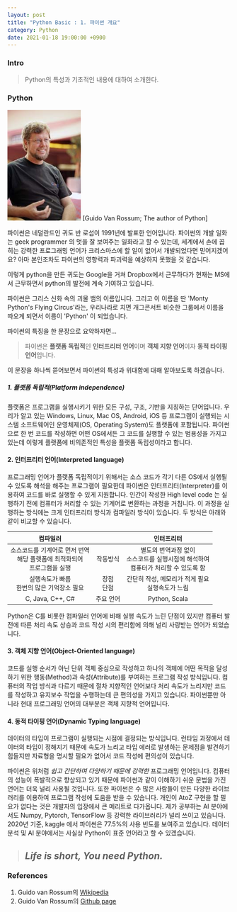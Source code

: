 ```yaml
---
layout: post
title: "Python Basic : 1. 파이썬 개요"
category: Python
date: 2021-01-18 19:00:00 +0900
---
```

### Intro
>Python의 특성과 기초적인 내용에 대하여 소개한다.

### Python
![Guido](../images/people/guido.jpg) [Guido Van Rossum; The author of Python]

파이썬은 네덜란드인 귀도 반 로섬이 1991년에 발표한 언어입니다. 파이썬의 개발 일화는 geek programmer 의 멋을 잘 보여주는 일화라고 할 수 있는데, 세계에서 손에 꼽히는 강력한 프로그래밍 언어가 크리스마스에 할 일이 없어서 개발되었다면 믿어지겠어요? 아마 본인조차도 파이썬의 영향력과 파괴력을 예상하지 못했을 것 같습니다.

이렇게 python을 만든 귀도는 Google을 거쳐 Dropbox에서 근무하다가 현재는 MS에서 근무하면서 python의 발전에 계속 기여하고 있습니다.

파이썬은 그리스 신화 속의 괴물 뱀의 이름입니다. 그리고 이 이름을 딴 'Monty Python's Flying Circus'라는, 우리나라로 치면 개그콘서트 비슷한 그룹에서 이름을 따오게 되면서 이름이 'Python' 이 되었습니다.

파이썬의 특징을 한 문장으로 요약하자면...

> 파이썬은 **플랫폼 독립적**인 **인터프리터 언어**이며 **객체 지향 언어**이자 **동적 타이핑 언어**입니다.

이 문장을 하나씩 뜯어보면서 파이썬의 특성과 위대함에 대해 알아보도록 하겠습니다.

##### 1. 플랫폼 독립적(Platform independence)
플랫폼은 프로그램을 실행시키기 위한 모든 구성, 구조, 기반을 지칭하는 단어입니다. 우리가 알고 있는 Windows, Linux, Mac OS, Android, iOS 등 프로그램이 실행되는 시스템 소프트웨어인 운영체제(OS, Operating System)도 플랫폼에 포함됩니다. 파이썬으로 한 번 코드를 작성하면 어떤 OS에서든 그 코드를 실행할 수 있는 범용성을 가지고 있는데 이렇게 플랫폼에 비의존적인 특성을 플랫폼 독립성이라고 합니다.

#### 2. 인터프리터 언어(Interpreted language)
프로그래밍 언어가 플랫폼 독립적이기 위해서는 소스 코드가 각기 다른 OS에서 실행될 수 있도록 해석을 해주는 프로그램이 필요한데 파이썬은 인터프리터(Interpreter)를 이용하여 코드를 바로 실행할 수 있게 지원합니다. 인간이 작성한 High level code 는 실행하기 전에 컴퓨터가 처리할 수 있는 기계어로 변환하는 과정을 거칩니다. 이 과정을 실행하는 방식에는 크게 인터프리터 방식과 컴파일러 방식이 있습니다. 두 방식은 아래와 같이 비교할 수 있습니다.

|컴파일러| |인터프리터|
|:---:|:---:|:---:|
|소스코드를 기계어로 먼저 번역<br/>해당 플랫폼에 최적화되어<br/>프로그램을 실행|작동방식|별도의 번역과정 없이<br/>소스코드를 실행시점에 해석하여<br/>컴퓨터가 처리할 수 있도록 함|
|실행속도가 빠름<br/>한번의 많은 기억장소 필요|장점<br/>단점|간단히 작성, 메모리가 적게 필요<br/>실행속도가 느림|
|C, Java, C++, C#|주요 언어|Python, Scala|

Python은 C를 비롯한 컴파일러 언어에 비해 실행 속도가 느린 단점이 있지만 컴퓨터 발전에 따른 처리 속도 상승과 코드 작성 시의 편리함에 의해 널리 사랑받는 언어가 되었습니다.

#### 3. 객체 지향 언어(Object-Oriented language)
코드를 실행 순서가 아닌 단위 객체 중심으로 작성하고 하나의 객체에 어떤 목적을 달성하기 위한 행동(Method)과 속성(Attribute)를 부여하는 프로그램 작성 방식입니다. 컴퓨터의 작업 방식과 다르기 때문에 절차 지향적인 언어보다 처리 속도가 느리지만 코드를 작성하고 유지보수 작업을 수행하는데 큰 편의성을 가지고 있습니다. 파이썬뿐만 아니라 현대 프로그래밍 언어의 대부분은 객체 지향적 언어입니다.

#### 4. 동적 타이핑 언어(Dynamic Typing language)
데이터의 타입이 프로그램이 실행되는 시점에 결정되는 방식입니다. 런타임 과정에서 데이터의 타입이 정해지기 때문에 속도가 느리고 타입 에러로 발생하는 문제점을 발견하기 힘들지만 자료형을 명시할 필요가 없어서 코드 작성에 편의성이 있습니다.

파이썬은 위처럼 *쉽고 간단하며 다양하기 때문에 강력한* 프로그래밍 언어입니다. 컴퓨터의 성능이 폭발적으로 향상되고 있기 때문에 파이썬과 같이 이해하기 쉬운 문법을 가진 언어는 더욱 널리 사용될 것입니다. 또한 파이썬은 수 많은 사람들이 만든 다양한 라이브러리를 이용하여 프로그램 작성에 도움을 받을 수 있습니다. 개인이 AtoZ 구현을 할 필요가 없다는 것은 개발자의 입장에서 큰 메리트로 다가옵니다. 제가 공부하는 AI 분야에서도 Numpy, Pytorch, TensorFlow 등 강력한 라이브러리가 널리 쓰이고 있습니다. 2020년 기준, kaggle 에서 파이썬은 77.5%의 사용 빈도를 보여주고 있습니다. 데이터 분석 및 AI 분야에서는 사실상 Python이 표준 언어라고 할 수 있겠습니다.

>## _Life is short, You need Python._

### References
1. Guido van Rossum의 [Wikipedia](https://en.wikipedia.org/wiki/Guido_van_Rossum)
2. Guido Van Rossum의 [Github page](https://gvanrossum.github.io/)
